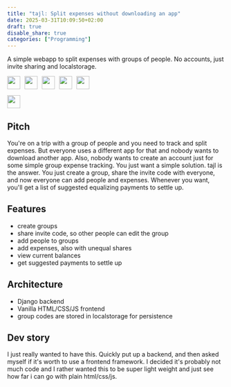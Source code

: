 ```yaml
---
title: "tajl: Split expenses without downloading an app"
date: 2025-03-31T10:09:50+02:00
draft: true
disable_share: true
categories: ["Programming"]
---
```


A simple webapp to split expenses with groups of people. No accounts, just invite sharing and localstorage.

<p>
<img src="https://img.shields.io/badge/python-3776AB?logo=Python&logoColor=white" height="30px" align="left" style="margin-right:10px;"/>
<img src="https://img.shields.io/badge/html-E34F26?logo=HTML5&logoColor=white" height="30px" align="left" style="margin-right:10px;"/>
<img src="https://img.shields.io/badge/css-1572B6?logo=CSS3&logoColor=white" height="30px" align="left" style="margin-right:10px;"/>
<img src="https://img.shields.io/badge/javascript-F7DF1E?logo=JavaScript&logoColor=white" height="30px" align="left" style="margin-right:10px;"/>
<img src="https://img.shields.io/badge/django-092E20?logo=Django&logoColor=white" height="30px"/>
</p>

<a href="https://tajl.yawnick.de/"><img src="https://img.shields.io/badge/Demo-000000" height="30px"/></a>

## Pitch

You're on a trip with a group of people and you need to track and split expenses. But everyone uses a different app for that and nobody wants to download another app. Also, nobody wants to create an account just for some simple group expense tracking. You just want a simple solution. tajl is the answer. You just create a group, share the invite code with everyone, and now everyone can add people and expenses. Whenever you want, you'll get a list of suggested equalizing payments to settle up.

## Features

- create groups
- share invite code, so other people can edit the group
- add people to groups
- add expenses, also with unequal shares
- view current balances
- get suggested payments to settle up

## Architecture

- Django backend
- Vanilla HTML/CSS/JS frontend
- group codes are stored in localstorage for persistence

## Dev story

I just really wanted to have this. Quickly put up a backend, and then asked myself if it's worth to use a frontend framework. I decided it's probably not much code and I rather wanted this to be super light weight and just see how far i can go with plain html/css/js.